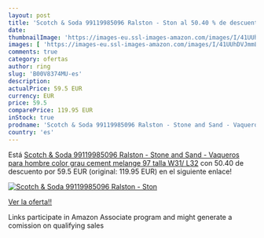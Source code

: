 ```yaml
---
layout: post
title: 'Scotch & Soda 99119985096 Ralston - Ston al 50.40 % de descuento'
date: 
thumbnailImage: 'https://images-eu.ssl-images-amazon.com/images/I/41UUhDVJmmL._SL200_.jpg'
images: [ 'https://images-eu.ssl-images-amazon.com/images/I/41UUhDVJmmL._SL200_.jpg' ]
comments: true
category: ofertas
author: ring
slug: 'B00V8374MU-es'
description:
actualPrice: 59.5 EUR
currency: EUR
price: 59.5
comparePrice: 119.95 EUR
inStock: true
prodname: 'Scotch & Soda 99119985096 Ralston - Stone and Sand - Vaqueros para hombre  color grau  cement melange 97   talla W31/ L32'
country: 'es'
---
```


Está [Scotch & Soda 99119985096 Ralston - Stone and Sand - Vaqueros para hombre  color grau  cement melange 97   talla W31/ L32](https://www.amazon.es/dp/B00V8374MU/?tag=tolees-21) con 50.40 de descuento por 59.5 EUR (original: 119.95 EUR) en el siguiente enlace!

[![Scotch & Soda 99119985096 Ralston - Ston](https://images-eu.ssl-images-amazon.com/images/I/41UUhDVJmmL._SL200_.jpg)](https://www.amazon.es/dp/B00V8374MU/?tag=tolees-21)

[Ver la oferta!!](https://www.amazon.es/dp/B00V8374MU/?tag=tolees-21)

Links participate in Amazon Associate program and might generate a comission on qualifying sales


